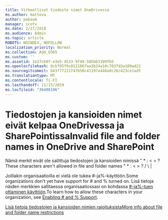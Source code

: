 ```yaml
---
title: Virheelliset tiedosto nimet OneDrivessa
ms.author: matteva
author: pebaum
manager: scotv
ms.date: 2/27/2018
ms.audience: Admin
ms.topic: article
ROBOTS: NOINDEX, NOFOLLOW
localization_priority: Normal
ms.collection: Adm_O365
ms.custom: ''
ms.assetid: 1e27cb97-e3e5-4533-9f49-585b63399fb5
ms.openlocfilehash: 0cbf05f9c0121867aa3b24a10c7037d3a189ad22
ms.sourcegitcommit: b43f77221f47b50c41197a448a9c26c423ce1ad5
ms.translationtype: MT
ms.contentlocale: fi-FI
ms.lasthandoff: 11/15/2019
ms.locfileid: "36498196"
---
```

# <a name="invalid-file-and-folder-names-in-onedrive-and-sharepoint"></a><span data-ttu-id="de93b-102">Tiedostojen ja kansioiden nimet eivät kelpaa OneDrivessa ja SharePointissa</span><span class="sxs-lookup"><span data-stu-id="de93b-102">Invalid file and folder names in OneDrive and SharePoint</span></span>

<span data-ttu-id="de93b-103">Nämä merkit eivät ole sallittuja tiedostojen ja kansioiden nimissä " \* : \< \> ?</span><span class="sxs-lookup"><span data-stu-id="de93b-103">These characters aren't allowed in file and folder names " \* : \< \> ?</span></span> <span data-ttu-id="de93b-104">/ \ |</span><span class="sxs-lookup"><span data-stu-id="de93b-104"></span></span> 
  
<span data-ttu-id="de93b-105">Joillakin organisaatioilla ei vielä ole tukea #-ja%-käyttöön.</span><span class="sxs-lookup"><span data-stu-id="de93b-105">Some organizations don't yet have support for # and % turned on.</span></span> <span data-ttu-id="de93b-106">Lisä tietoja näiden merkkien sallitaessa organisaatiossasi on kohdassa [#-ja%-tuen ottaminen käyttöön](https://go.microsoft.com/fwlink/?linkid=862611).</span><span class="sxs-lookup"><span data-stu-id="de93b-106">To learn how to allow these characters in your organization, see [Enabling # and % Support](https://go.microsoft.com/fwlink/?linkid=862611).</span></span> 
  
[<span data-ttu-id="de93b-107">Lisä tietoja tiedostojen ja kansioiden nimien rajoituksista</span><span class="sxs-lookup"><span data-stu-id="de93b-107">More info about file and folder name restrictions</span></span>](https://go.microsoft.com/fwlink/?linkid=866430)
  

